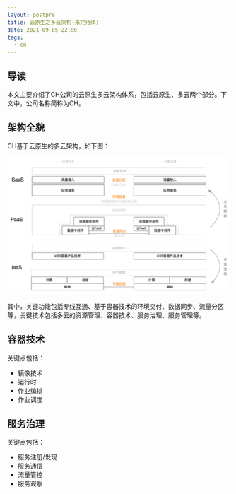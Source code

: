 ```yaml
---
layout: postpre
title: 云原生之多云架构(未完待续)
date: 2021-09-05 22:00
tags:
  - cn
---
```


## 导读
本文主要介绍了CH公司的云原生多云架构体系，包括云原生、多云两个部分。下文中，公司名称简称为CH。

## 架构全貌
CH基于云原生的多云架构，如下图：

![multicloud-architecture](https://raw.githubusercontent.com/niean/niean.github.io/master/images/20210905/multicloud-architecture.png)

其中，关键功能包括专线互通、基于容器技术的环境交付、数据同步、流量分区等，关键技术包括多云的资源管理、容器技术、服务治理、服务管理等。

## 容器技术
关键点包括：

- 镜像技术
- 运行时
- 作业编排
- 作业调度

## 服务治理
关键点包括：

- 服务注册/发现
- 服务通信
- 流量管控
- 服务观察

